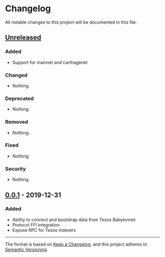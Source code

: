 # Changelog
All notable changes to this project will be documented in this file.

## [Unreleased]
### Added
- Support for mainnet and carthagenet
### Changed
- Nothing.
### Deprecated
- Nothing.
### Removed
- Nothing.
### Fixed
- Nothing.
### Security
- Nothing.

## [0.0.1] - 2019-12-31
### Added
- Ability to connect and bootstrap data from Tezos Babylonnet
- Protocol FFI integration
- Expose RPC for Tezos indexers

[Unreleased]: https://github.com/simplestaking/tezedge/compare/v0.0.1...HEAD
[0.0.1]: https://github.com/simplestaking/tezedge/releases/tag/v0.0.1

___
The format is based on [Keep a Changelog](https://keepachangelog.com/en/1.0.0/),
and this project adheres to [Semantic Versioning](https://semver.org/spec/v2.0.0.html).